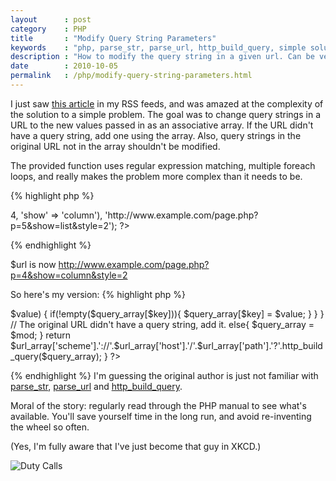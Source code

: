 ```yaml
---
layout      : post
category    : PHP
title       : "Modify Query String Parameters"
keywords    : "php, parse_str, parse_url, http_build_query, simple solution for simple problem"
description : "How to modify the query string in a given url. Can be very useful when implementing pagination."
date        : 2010-10-05
permalink   : /php/modify-query-string-parameters.html
---
```

I just saw [this
article](http://www.phpsnippets.info/easily-modify-url-parameters) in my
RSS feeds, and was amazed at the complexity of the solution to a simple
problem. The goal was to change query strings in a URL to the new values
passed in as an associative array. If the URL didn't have a query
string, add one using the array. Also, query strings in the original URL
not in the array shouldn't be modified.

The provided function uses regular expression matching, multiple foreach
loops, and really makes the problem more complex than it needs to be.

{% highlight php %}
<?php
$url = modify_url(array('p' => 4, 'show' => 'column'), 'http://www.example.com/page.php?p=5&show=list&style=2');
?>
{% endhighlight %}

$url is now http://www.example.com/page.php?p=4&show=column&style=2

So here's my version:
{% highlight php %}
<?php
function modify_url($mod, $url = FALSE){
    // If $url wasn't passed in, use the current url
    if($url == FALSE){
        $scheme = $_SERVER['SERVER_PORT'] == 80 ? 'http' : 'https';
        $url = $scheme.'://'.$_SERVER['HTTP_HOST'].$_SERVER['REQUEST_URI'];
    }

    // Parse the url into pieces
    $url_array = parse_url($url);

    // The original URL had a query string, modify it.
    if(!empty($url_array['query'])){
        parse_str($url_array['query'], $query_array);
        foreach ($mod as $key => $value) {
            if(!empty($query_array[$key])){
                $query_array[$key] = $value;
            }
        }
    }

    // The original URL didn't have a query string, add it.
    else{
        $query_array = $mod;
    }

    return $url_array['scheme'].'://'.$url_array['host'].'/'.$url_array['path'].'?'.http_build_query($query_array);
}
?>
{% endhighlight %}
I'm guessing the original author is just not familiar with
[parse\_str](http://php.net/parse_str),
[parse\_url](http://php.net/parse_url) and
[http\_build\_query](http://php.net/http_build_query).

Moral of the story: regularly read through the PHP manual to see what's
available. You'll save yourself time in the long run, and avoid
re-inventing the wheel so often.

(Yes, I'm fully aware that I've just become that guy in XKCD.)

![Duty Calls](http://imgs.xkcd.com/comics/duty_calls.png "What do you want me to do?  LEAVE?  Then they'll keep being wrong!")
